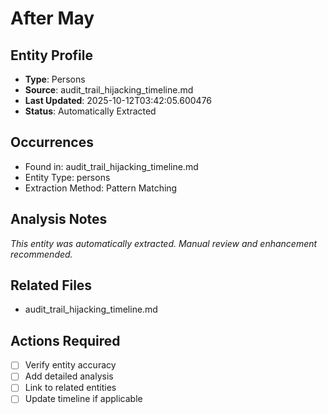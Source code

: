 # After May

## Entity Profile
- **Type**: Persons
- **Source**: audit_trail_hijacking_timeline.md
- **Last Updated**: 2025-10-12T03:42:05.600476
- **Status**: Automatically Extracted

## Occurrences
- Found in: audit_trail_hijacking_timeline.md
- Entity Type: persons
- Extraction Method: Pattern Matching

## Analysis Notes
*This entity was automatically extracted. Manual review and enhancement recommended.*

## Related Files
- audit_trail_hijacking_timeline.md

## Actions Required
- [ ] Verify entity accuracy
- [ ] Add detailed analysis
- [ ] Link to related entities
- [ ] Update timeline if applicable
